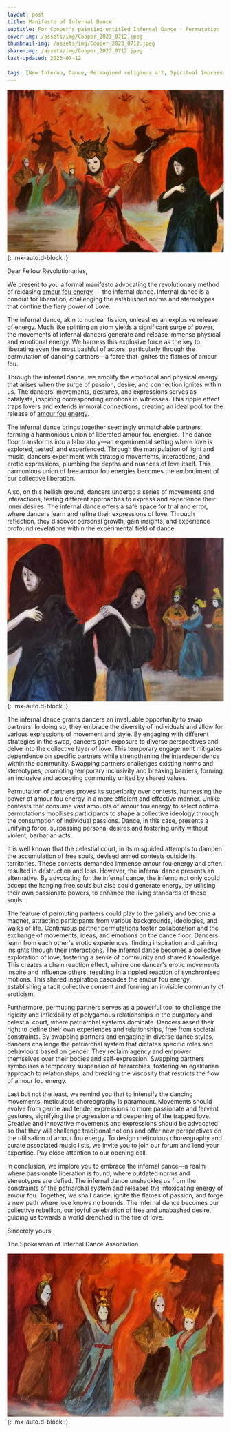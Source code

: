 ```yaml
---
layout: post
title: Manifesto of Infernal Dance
subtitle: For Cooper's painting entitled Infernal Dance - Permutation
cover-img: /assets/img/Cooper_2023_0712.jpeg
thumbnail-img: /assets/img/Cooper_2023_0712.jpeg
share-img: /assets/img/Cooper_2023_0712.jpeg
last-updated: 2023-07-12

tags: [New Inferno, Dance, Reimagined religious art, Spiritual Impressionism, Cooper]
---
```



![](https://github.com/SpectraGallery/blog/blob/master/assets/img/Cooper_2023_0712_2.jpeg?raw=true){: .mx-auto.d-block :}


Dear Fellow Revolutionaries,

We present to you a formal manifesto advocating the revolutionary method of releasing [amour fou energy](https://spectragallery.github.io/blog/2023-05-08-parliament/) — the infernal dance. Infernal dance is a conduit for liberation, challenging the established norms and stereotypes that confine the fiery power of Love. 

The infernal dance, akin to nuclear fission, unleashes an explosive release of energy. Much like splitting an atom yields a significant surge of power, the movements of infernal dancers generate and release immense physical and emotional energy. We harness this explosive force as the key to liberating even the most bashful of actors, particularly through the permutation of dancing partners—a force that ignites the flames of amour fou.

Through the infernal dance, we amplify the emotional and physical energy that arises when the surge of passion, desire, and connection ignites within us. The dancers' movements, gestures, and expressions serves as catalysts, inspiring corresponding emotions in witnesses. This ripple effect traps lovers and extends immoral connections, creating an ideal pool for the release of [amour fou energy](https://spectragallery.github.io/blog/2023-05-08-parliament/).

The infernal dance brings together seemingly unmatchable partners, forming a harmonious union of liberated amour fou energies. The dance floor transforms into a laboratory—an experimental setting where love is explored, tested, and experienced. Through the manipulation of light and music, dancers experiment with strategic movements, interactions, and erotic expressions, plumbing the depths and nuances of love itself. This harmonious union of free amour fou energies becomes the embodiment of our collective liberation.

Also, on this hellish ground, dancers undergo a series of movements and interactions, testing different approaches to express and experience their inner desires. The infernal dance offers a safe space for trial and error, where dancers learn and refine their expressions of love. Through reflection, they discover personal growth, gain insights, and experience profound revelations within the experimental field of dance.

![](https://github.com/SpectraGallery/blog/blob/master/assets/img/Cooper_2023_0712_3.jpeg?raw=true){: .mx-auto.d-block :}


The infernal dance grants dancers an invaluable opportunity to swap partners. In doing so, they embrace the diversity of individuals and allow for various expressions of movement and style. By engaging with different strategies in the swap, dancers gain exposure to diverse perspectives and delve into the collective layer of love. This temporary engagement mitigates dependence on specific partners while strengthening the interdependence within the community. Swapping partners challenges existing norms and stereotypes, promoting temporary inclusivity and breaking barriers, forming an inclusive and accepting community united by shared values.

Permutation of partners proves its superiority over contests, harnessing the power of amour fou energy in a more efficient and effective manner. Unlike contests that consume vast amounts of amour fou energy to select optima, permutations mobilises participants to shape a collective ideology through the consumption of individual passions. Dance, in this case, presents a unifying force, surpassing personal desires and fostering unity without violent, barbarian acts.

It is well known that the celestial court, in its misguided attempts to dampen the accumulation of free souls, devised armed contests outside its territories. These contests demanded immense amour fou energy and often resulted in destruction and loss. However, the infernal dance presents an alternative. By advocating for the infernal dance, the inferno not only could accept the hanging free souls but also could generate energy, by utilising their own passionate powers, to enhance the living standards of these souls.

The feature of permuting partners could play to the gallery and become a magnet, attracting participants from various backgrounds, ideologies, and walks of life. Continuous partner permutations foster collaboration and the exchange of movements, ideas, and emotions on the dance floor. Dancers learn from each other's erotic experiences, finding inspiration and gaining insights through their interactions. The infernal dance becomes a collective exploration of love, fostering a sense of community and shared knowledge. This creates a chain reaction effect, where one dancer's erotic movements inspire and influence others, resulting in a rippled reaction of synchronised motions. This shared inspiration cascades the amour fou energy, establishing a tacit collective consent and forming an invisible community of eroticism.

Furthermore, permuting partners serves as a powerful tool to challenge the rigidity and inflexibility of polygamous relationships in the purgatory and celestial court, where patriarchal systems dominate. Dancers assert their right to define their own experiences and relationships, free from societal constraints. By swapping partners and engaging in diverse dance styles, dancers challenge the patriarchal system that dictates specific roles and behaviours based on gender. They reclaim agency and empower themselves over their bodies and self-expression. Swapping partners symbolises a temporary suspension of hierarchies, fostering an egalitarian approach to relationships, and breaking the viscosity that restricts the flow of amour fou energy.

Last but not the least, we remind you that to intensify the dancing movements, meticulous choreography is paramount. Movements should evolve from gentle and tender expressions to more passionate and fervent gestures, signifying the progression and deepening of the trapped love. Creative and innovative movements and expressions should be advocated so that they will challenge traditional notions and offer new perspectives on the utilisation of amour fou energy. To design meticulous choreography and curate associated music lists, we invite you to join our forum and lend your expertise. Pay close attention to our opening call.

In conclusion, we implore you to embrace the infernal dance—a realm where passionate liberation is found, where outdated norms and stereotypes are defied. The infernal dance unshackles us from the constraints of the patriarchal system and releases the intoxicating energy of amour fou. Together, we shall dance, ignite the flames of passion, and forge a new path where love knows no bounds. The infernal dance becomes our collective rebellion, our joyful celebration of free and unabashed desire, guiding us towards a world drenched in the fire of love.

Sincerely yours,

The Spokesman of Infernal Dance Association
 
![](https://github.com/SpectraGallery/blog/blob/master/assets/img/Cooper_2023_0712_4.jpeg?raw=true){: .mx-auto.d-block :}

